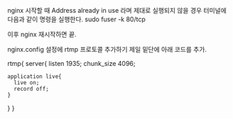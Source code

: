 nginx 시작할 때 Address already in use 라며 제대로 실행되지 않을 경우 터미널에 다음과 같이 명령을 실행한다.
sudo fuser -k 80/tcp

이후 nginx 재시작하면 끝.

nginx.config 설정에 rtmp 프로토콜 추가하기
제일 밑단에 아래 코드를 추가.

rtmp{
  server{
    listen 1935;
    chunk_size 4096;

    application live{
      live on;
      record off;
    }
  }
}
